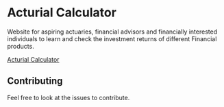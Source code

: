# Acturial Calculator

Website for aspiring actuaries, financial advisors and financially interested individuals to learn and check the investment returns of different Financial products.

[Acturial Calculator](https://acturial-calculator.herokuapp.com/)

## Contributing

Feel free to look at the issues to contribute.
